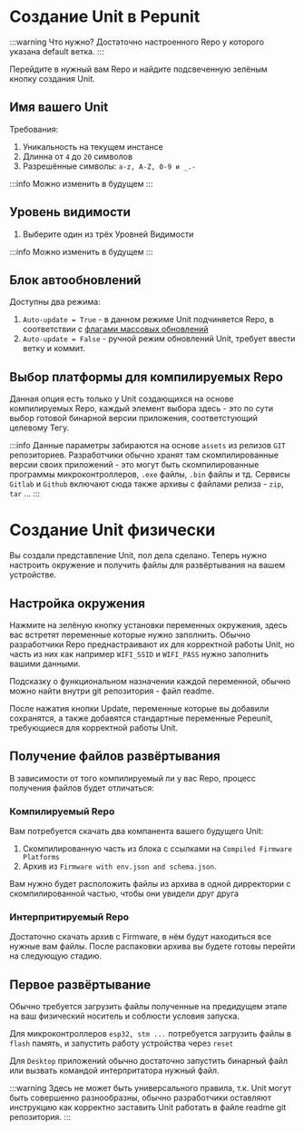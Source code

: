 # Создание Unit в Pepunit

:::warning Что нужно?
Достаточно настроенного Repo у которого указана default ветка.
:::

Перейдите в нужный вам Repo и найдите подсвеченную зелёным кнопку создания Unit.

## Имя вашего Unit

Требования:
1. Уникальность на текущем инстансе
1. Длинна от `4` до `20` символов
1. Разрешённые символы: `a-z, A-Z, 0-9 и _.-`

:::info
Можно изменить в будущем
:::

## Уровень видимости
1. Выберите один из трёх Уровней Видимости

:::info
Можно изменить в будущем
:::

## Блок автообновлений

Доступны два режима:
1. `Auto-update = True` - в данном режиме Unit подчиняется Repo, в соответствии с [флагами массовых обновлений](/user/settings-repo.md#флаги-массовых-обновлении)
2. `Auto-update = False` - ручной режим обновлений Unit, требует ввести ветку и коммит.

## Выбор платформы для компилируемых Repo

Данная опция есть только у Unit создающихся на основе компилируемых Repo, каждый элемент выбора здесь - это по сути выбор готовой бинарной версии приложения, соответстующий целевому Тегу.

:::info
Данные параметры забираются на основе `assets` из релизов `GIT` репозиториев. Разработчики обычно хранят там скомпилированные версии своих приложений - это могут быть скомпилированные программы микроконтроллеров, `.exe` файлы, `.bin` файлы и тд. Сервисы `Gitlab` и `Github` включают сюда также архивы с файлами релиза - `zip`, `tar` ...
:::

# Создание Unit физически

Вы создали представление Unit, пол дела сделано. Теперь нужно настроить окружение и получить файлы для развёртывания на вашем устройстве.

## Настройка окружения

Нажмите на зелёную кнопку установки переменных окружения, здесь вас встретят переменные которые нужно заполнить. Обычно разработчики Repo преднастраивают их для корректной работы Unit, но часть из них как например `WIFI_SSID` и `WIFI_PASS` нужно заполнить вашими данными.

Подсказку о функциональном назначении каждой переменной, обычно можно найти внутри git репозитория - файл readme.

После нажатия кнопки Update, переменные которые вы добавили сохранятся, а также добавятся стандартные переменные Pepeunit, требующиеся для корректной работы Unit.

## Получение файлов развёртывания

В зависимости от того компилируемый ли у вас Repo, процесс получения файлов будет отличаться:

### Компилируемый Repo

Вам потребуется скачать два компанента вашего будущего Unit: 
1. Cкомпилированную часть из блока с ссылками на `Compiled Firmware Platforms`
1. Архив из `Firmware with env.json and schema.json`.

Вам нужно будет расположить файлы из архива в одной дирректории с скомпилированной частью, чтобы они увидели друг друга

### Интерпритируемый Repo

Достаточно скачать архив с Firmware, в нём будут находиться все нужные вам файлы. После распаковки архива вы будете готовы перейти на следующую стадию.

## Первое развёртывание

Обычно требуется загрузить файлы полученные на предидущем этапе на ваш физический носитель и соблюсти условия запуска.

Для микроконтроллеров `esp32, stm ...` потребуется загрузить файлы в `flash` память, и запустить работу устройства через `reset`

Для `Desktop` приложений обычно достаточно запустить бинарный файл или вызвать командой интерпритатора нужный файл.

:::warning
Здесь не может быть универсального правила, т.к. Unit могут быть совершенно разнообразны, обычно разработчики оставляют инструкцию как корректно заставить Unit работать в файле readme git репозитория.
:::
